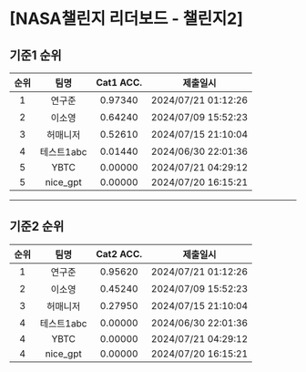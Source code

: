 # [NASA챌린지 리더보드 - 챌린지2]
## 기준1 순위
| 순위 | 팀명 | Cat1 ACC. | 제출일시 |
|:----:|:----:|:-----:|:----:|
| 1 | 연구준 | 0.97340 | 2024/07/21 01:12:26 |
| 2 | 이소영 | 0.64240 | 2024/07/09 15:52:23 |
| 3 | 허매니저 | 0.52610 | 2024/07/15 21:10:04 |
| 4 | 테스트1abc | 0.01440 | 2024/06/30 22:01:36 |
| 5 | YBTC | 0.00000 | 2024/07/21 04:29:12 |
| 5 | nice_gpt | 0.00000 | 2024/07/20 16:15:21 |
___
## 기준2 순위
| 순위 | 팀명 | Cat2 ACC. | 제출일시 |
|:----:|:----:|:-----:|:----:|
| 1 | 연구준 | 0.95620 | 2024/07/21 01:12:26 |
| 2 | 이소영 | 0.45240 | 2024/07/09 15:52:23 |
| 3 | 허매니저 | 0.27950 | 2024/07/15 21:10:04 |
| 4 | 테스트1abc | 0.00000 | 2024/06/30 22:01:36 |
| 4 | YBTC | 0.00000 | 2024/07/21 04:29:12 |
| 4 | nice_gpt | 0.00000 | 2024/07/20 16:15:21 |

